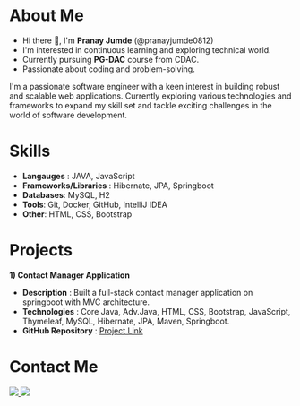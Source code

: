 # About Me
- Hi there 👋, I'm **Pranay Jumde** (@pranayjumde0812)
- I'm interested in continuous learning and exploring technical world.
- Currently pursuing **PG-DAC** course from CDAC.
- Passionate about coding and problem-solving.
  
I'm a passionate software engineer with a keen interest in building robust and scalable web applications.
Currently exploring various technologies and frameworks to expand my skill set and tackle exciting challenges in the world of software development.

# Skills
- **Langauges** : JAVA, JavaScript
- **Frameworks/Libraries** : Hibernate, JPA, Springboot
- **Databases**: MySQL, H2
- **Tools**: Git, Docker, GitHub, IntelliJ IDEA
- **Other**: HTML, CSS, Bootstrap

# Projects
**1) Contact Manager Application**
- **Description** : Built a full-stack contact manager application on springboot with MVC architecture.
- **Technologies** : Core Java, Adv.Java, HTML, CSS, Bootstrap, JavaScript, Thymeleaf, MySQL, Hibernate, JPA, Maven, Springboot. 
- **GitHub Repository** : [Project Link](https://github.com/pranayjumde0812/contact-manager)

# Contact Me
  <a target="_blank" href="mailto:pranayjumde13@gmail.com">
    <img src="https://img.shields.io/badge/-Gmail-D14836?style=for-the-badge&logo=Gmail&logoColor=white">
</a>
<a target="_blank" href="https://www.linkedin.com/in/pranay-jumde/">
    <img src="https://img.shields.io/badge/-LinkedIn-0077B5?style=for-the-badge&logo=Linkedin&logoColor=white">
</a>






<!--
**pranayjumde0812/pranayjumde0812** is a ✨ _special_ ✨ repository because its `README.md` (this file) appears on your GitHub profile.

Here are some ideas to get you started:

- 🔭 I’m currently working on ...
- 🌱 I’m currently learning ...
- 👯 I’m looking to collaborate on ...
- 🤔 I’m looking for help with ...
- 💬 Ask me about ...
- 📫 How to reach me: ...
- 😄 Pronouns: ...
- ⚡ Fun fact: ...
-->
